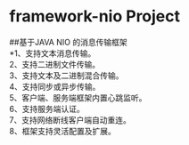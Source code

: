 
# framework-nio Project
##基于JAVA NIO 的消息传输框架<br/>
*1、支持文本消息传输。<br/>
2、支持二进制文件传输。<br/>
3、支持文本及二进制混合传输。<br/>
4、支持同步或异步传输。<br/>
5、客户端、服务端框架内置心跳监听。<br/>
6、支持服务端认证。<br/>
7、支持网络断线客户端自动重连。<br/>
8、框架支持灵活配置及扩展。<br/>

